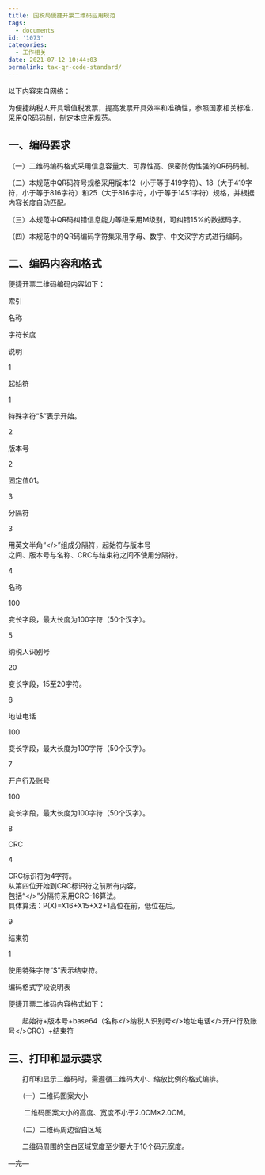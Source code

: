 ```yaml
---
title: 国税局便捷开票二维码应用规范
tags:
  - documents
id: '1073'
categories:
  - 工作相关
date: 2021-07-12 10:44:03
permalink: tax-qr-code-standard/
---
```


以下内容来自网络：

为便捷纳税人开具增值税发票，提高发票开具效率和准确性，参照国家相关标准，采用QR码码制，制定本应用规范。

## 一、编码要求

（一）二维码编码格式采用信息容量大、可靠性高、保密防伪性强的QR码码制。

（二）本规范中QR码符号规格采用版本12（小于等于419字符）、18（大于419字符，小于等于816字符）和25（大于816字符，小于等于1451字符）规格，并根据内容长度自动匹配。

（三）本规范中QR码纠错信息能力等级采用M级别，可纠错15%的数据码字。

（四）本规范中的QR码编码字符集采用字母、数字、中文汉字方式进行编码。

## 二、编码内容和格式

便捷开票二维码编码内容如下：

索引

名称

字符长度

说明

1

起始符

1

特殊字符“$”表示开始。

2

版本号

2

固定值01。

3

分隔符

3

用英文半角“</>”组成分隔符，起始符与版本号  
之间、版本号与名称、CRC与结束符之间不使用分隔符。

4

名称

100

变长字段，最大长度为100字符（50个汉字）。

5

纳税人识别号

20

变长字段，15至20字符。

6

地址电话

100

变长字段，最大长度为100字符（50个汉字）。

7

开户行及账号

100

变长字段，最大长度为100字符（50个汉字）。

8

CRC

4

CRC标识符为4字符。  
从第四位开始到CRC标识符之前所有内容，  
包括“</>”分隔符采用CRC-16算法。  
具体算法：P(X)=X16+X15+X2+1高位在前，低位在后。

9

结束符

1

使用特殊字符“$”表示结束符。

编码格式字段说明表

便捷开票二维码内容格式如下：

　　起始符+版本号+base64（名称</>纳税人识别号</>地址电话</>开户行及账号</>CRC）+结束符

## 三、打印和显示要求

　　打印和显示二维码时，需遵循二维码大小、缩放比例的格式编排。

　　（一）二维码图案大小

　　 二维码图案大小的高度、宽度不小于2.0CM×2.0CM。

　　（二）二维码周边留白区域

　　二维码周围的空白区域宽度至少要大于10个码元宽度。

—完—